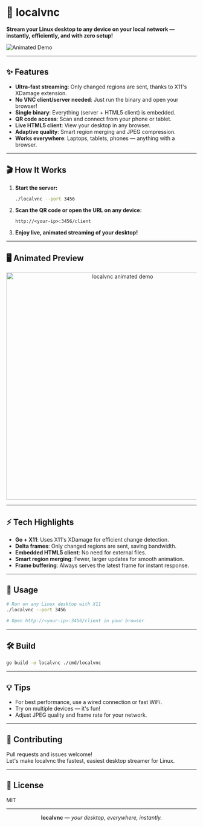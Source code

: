 # 🚀 localvnc

**Stream your Linux desktop to any device on your local network — instantly, efficiently, and with zero setup!**

![Animated Demo](https://raw.githubusercontent.com/nathfavour/localvnc/main/animated-preview.gif)

---

## ✨ Features

- **Ultra-fast streaming**: Only changed regions are sent, thanks to X11's XDamage extension.
- **No VNC client/server needed**: Just run the binary and open your browser!
- **Single binary**: Everything (server + HTML5 client) is embedded.
- **QR code access**: Scan and connect from your phone or tablet.
- **Live HTML5 client**: View your desktop in any browser.
- **Adaptive quality**: Smart region merging and JPEG compression.
- **Works everywhere**: Laptops, tablets, phones — anything with a browser.

---

## 🎬 How It Works

1. **Start the server:**
   ```bash
   ./localvnc --port 3456
   ```
2. **Scan the QR code or open the URL on any device:**
   ```
   http://<your-ip>:3456/client
   ```
3. **Enjoy live, animated streaming of your desktop!**

---

## 🖥️ Animated Preview

<p align="center">
  <img src="https://raw.githubusercontent.com/nathfavour/localvnc/main/animated-preview.gif" alt="localvnc animated demo" width="600"/>
</p>

---

## ⚡️ Tech Highlights

- **Go + X11**: Uses X11's XDamage for efficient change detection.
- **Delta frames**: Only changed regions are sent, saving bandwidth.
- **Embedded HTML5 client**: No need for external files.
- **Smart region merging**: Fewer, larger updates for smooth animation.
- **Frame buffering**: Always serves the latest frame for instant response.

---

## 🚦 Usage

```bash
# Run on any Linux desktop with X11
./localvnc --port 3456

# Open http://<your-ip>:3456/client in your browser
```

---

## 🛠️ Build

```bash
go build -o localvnc ./cmd/localvnc
```

---

## 💡 Tips

- For best performance, use a wired connection or fast WiFi.
- Try on multiple devices — it's fun!
- Adjust JPEG quality and frame rate for your network.

---

## 🤝 Contributing

Pull requests and issues welcome!  
Let's make localvnc the fastest, easiest desktop streamer for Linux.

---

## 📜 License

MIT

---

<p align="center">
  <b>localvnc</b> — <i>your desktop, everywhere, instantly.</i>
</p>
